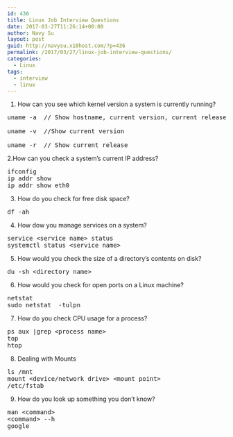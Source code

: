 ```yaml
---
id: 436
title: Linux Job Interview Questions
date: 2017-03-27T11:26:14+00:00
author: Navy Su
layout: post
guid: http://navysu.x10host.com/?p=436
permalink: /2017/03/27/linux-job-interview-questions/
categories:
  - Linux
tags:
  - interview
  - linux
---
```

  1. How can you see which kernel version a system is currently running?

<pre class="prettyprint">uname -a  // Show hostname, current version, current release

uname -v  //Show current version

uname -r  // Show current release</pre>

2.How can you check a system&#8217;s current IP address?
  
<!--?prettify linenums=true?-->

<pre class="prettyprint">ifconfig
ip addr show
ip addr show eth0</pre>

3. How do you check for free disk space?

<pre class="prettyprint">df -ah</pre>

4. How dow you manage services on a system?

<pre class="prettyprint">service &lt;service name&gt; status
systemctl status &lt;service name&gt;</pre>

5. How would you check the size of a directory&#8217;s contents on disk?

<pre class="prettyprint">du -sh &lt;directory name&gt;</pre>

6. How would you check for open ports on a Linux machine?

<pre class="prettyprint">netstat
sudo netstat  -tulpn</pre>

7. How do you check CPU usage for a process?

<pre class="prettyprint">ps aux |grep &lt;process name&gt; 
top
htop
</pre>

8. Dealing with Mounts

<pre class="prettyprint">ls /mnt
mount &lt;device/network drive&gt; &lt;mount point&gt;
/etc/fstab
</pre>

9. How do you look up something you don&#8217;t know?

<pre class="prettyprint">man &lt;command&gt;
&lt;command&gt; --h
google</pre>

&nbsp;